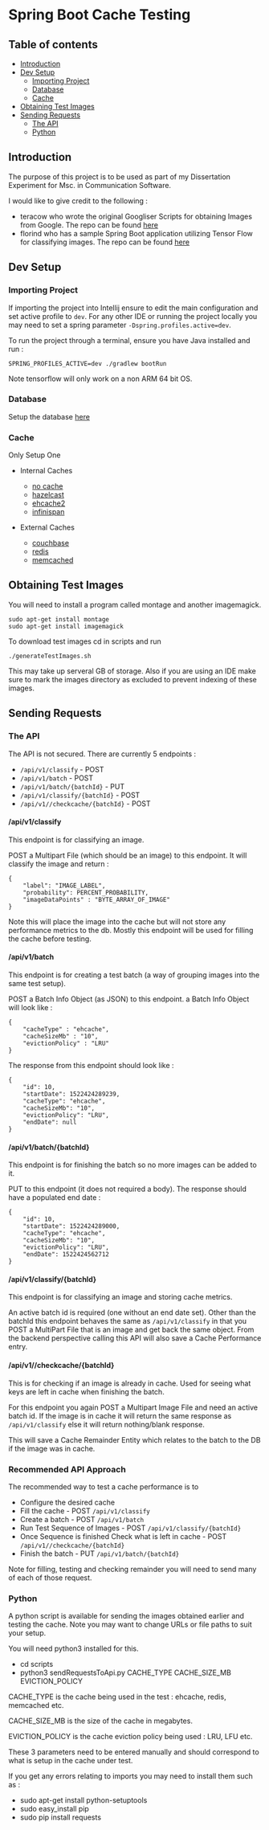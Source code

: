 # Spring Boot Cache Testing

## Table of contents

   * [Introduction](#introduction)
   * [Dev Setup](#dev-setup)
      * [Importing Project](#importing-project)
      * [Database](#database)
      * [Cache](#cache)
   * [Obtaining Test Images ](#obtaining-test-images )
   * [Sending Requests](#sending-requests)
      * [The API](#the-api)
      * [Python](#python)
## Introduction
The purpose of this project is to be used as part of my Dissertation Experiment for Msc. in Communication Software.

I would like to give credit to the following : 

 - teracow who wrote the original Googliser Scripts for obtaining Images from Google. The repo can be found [here](https://github.com/teracow/googliser)
 - florind who has a sample Spring Boot application utilizing Tensor Flow for classifying images. The repo can be found [here](https://github.com/florind/inception-serving-sb)

## Dev Setup
### Importing Project
If importing the project into Intellij ensure to edit the main configuration and set active profile to `dev`. 
For any other IDE or running the project locally you may need to set a spring parameter `-Dspring.profiles.active=dev`.

To run the project through a terminal, ensure you have Java installed and run :

```SPRING_PROFILES_ACTIVE=dev ./gradlew bootRun```

Note tensorflow will only work on a non ARM 64 bit OS.

### Database
Setup the database [here](documentation/DATABASESETUP.MD)

### Cache
Only Setup One

* Internal Caches
    * [no cache](documentation/caches/NOCACHE.MD)
    * [hazelcast](documentation/caches/HAZELCAST.MD)
    * [ehcache2](documentation/caches/EHCACHE2.MD)
    * [infinispan](documentation/caches/INFINISPAN.MD)

* External Caches
    * [couchbase](documentation/caches/COUCHBASE.MD)
    * [redis](documentation/caches/REDIS.MD)
    * [memcached](documentation/caches/MEMCACHED.MD)

## Obtaining Test Images
You will need to install a program called montage and another imagemagick.
```
sudo apt-get install montage
sudo apt-get install imagemagick
```

To download test images cd in scripts and run 

```./generateTestImages.sh```

This may take up serveral GB of storage.
Also if you are using an IDE make sure to mark the images directory as excluded to prevent indexing of these images.

## Sending Requests

### The API
The API is not secured. There are currently 5 endpoints :
- `/api/v1/classify` - POST
- `/api/v1/batch` - POST
- `/api/v1/batch/{batchId}` - PUT
- `/api/v1/classify/{batchId}` - POST
- `/api/v1//checkcache/{batchId}` - POST

#### /api/v1/classify
This endpoint is for classifying an image.

POST a Multipart File (which should be an image) to this endpoint.
It will classify the image and return : 

```
{
    "label": "IMAGE_LABEL",
    "probability": PERCENT_PROBABILITY,
    "imageDataPoints" : "BYTE_ARRAY_OF_IMAGE"
}
```
Note this will place the image into the cache but will not store any performance metrics to the db.
Mostly this endpoint will be used for filling the cache before testing.

#### /api/v1/batch
This endpoint is for creating a test batch (a way of grouping images into the same test setup).

POST a Batch Info Object (as JSON) to this endpoint. a Batch Info Object will look like :

```
{
	"cacheType" : "ehcache",
	"cacheSizeMb" : "10",
	"evictionPolicy" : "LRU"
}
```

The response from this endpoint should look like :

```
{
    "id": 10,
    "startDate": 1522424289239,
    "cacheType": "ehcache",
    "cacheSizeMb": "10",
    "evictionPolicy": "LRU",
    "endDate": null
}
```

#### /api/v1/batch/{batchId}
This endpoint is for finishing the batch so no more images can be added to it.

PUT to this endpoint (it does not required a body). The response should have a populated end date :

```
{
    "id": 10,
    "startDate": 1522424289000,
    "cacheType": "ehcache",
    "cacheSizeMb": "10",
    "evictionPolicy": "LRU",
    "endDate": 1522424562712
}
```

#### /api/v1/classify/{batchId}
This endpoint is for classifying an image and storing cache metrics.

An active batch id is required (one without an end date set).
Other than the batchId this endpoint behaves the same as `/api/v1/classify` in that you POST a MultiPart File that is an image and get back the same object.
From the backend perspective calling this API will also save a Cache Performance entry.

#### /api/v1//checkcache/{batchId}
This is for checking if an image is already in cache. Used for seeing what keys are left in cache when finishing the batch.

For this endpoint you again POST a Multipart Image File and need an active batch id.
If the image is in cache it will return the same response as `/api/v1/classify` else it will return nothing/blank response.

This will save a Cache Remainder Entity which relates to the batch to the DB if the image was in cache.
### Recommended API Approach
The recommended way to test a cache performance is to 

- Configure the desired cache
- Fill the cache - POST `/api/v1/classify`
- Create a batch - POST `/api/v1/batch`
- Run Test Sequence of Images - POST `/api/v1/classify/{batchId}`
- Once Sequence is finished Check what is left in cache - POST `/api/v1//checkcache/{batchId}`
- Finish the batch - PUT `/api/v1/batch/{batchId}`

Note for filling, testing and checking remainder you will need to send many of each of those request.

### Python

A python script is available for sending the images obtained earlier and testing the cache. Note you may want to change URLs or file paths to suit your setup.

You will need python3 installed for this.

- cd scripts
- python3 sendRequestsToApi.py CACHE_TYPE CACHE_SIZE_MB EVICTION_POLICY

CACHE_TYPE is the cache being used in the test : ehcache, redis, memcached etc.

CACHE_SIZE_MB is the size of the cache in megabytes.

EVICTION_POLICY is the cache eviction policy being used : LRU, LFU etc.

These 3 parameters need to be entered manually and should correspond to what is setup in the cache under test.

If you get any errors relating to imports you may need to install them such as :
- sudo apt-get install python-setuptools
- sudo easy_install pip
- sudo pip install requests